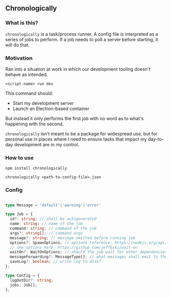 ## Chronologically

### What is this?

`chronologically` is a task/process runner. A config file is interpreted as a series of jobs to perform. If a job needs to poll a server before starting, it will do that. 

### Motivation

Ran into a situation at work in which our development tooling doesn't behave as intended. 

`<script-name> run dev`

This command should:
- Start my development server
- Launch an Electron-based container

But instead it only performs the first job with no word as to what's happening with the second.

`chronologically` isn't meant to be a package for widespread use, but for personal use in places where I need to ensure tasks that impact my day-to-day development are in my control. 


### How to use

`npm install chronologically`

`chronologically <path-to-config-file>.json`

### Config

```typescript

type Message = 'default'|'warning'|'error'

type Job = {
  id?: string; // shall be autogenerated
  name: string; // name of the job
  command: string; // command of the job
  args?: string[]; // command args
  message?: string; // message emitted before running job
  options?: SpawnOptions; // options reference: https://nodejs.org/api/child_process.html#child_processspawncommand-args-options
  // see options here: https://github.com/jeffbski/wait-on
  waitOn?: WaitOnOptions; // should the job wait for other dependencies before running?
  messageForwarding?: MessageType[]; // what messages shall emit to the user's console?
  saveLog?: boolean; // write log to disk?
};

type Config = {
  logOutDir?: string;
  jobs: Job[];
};
```